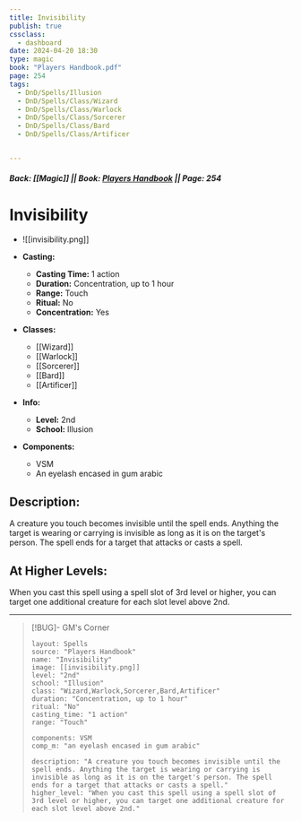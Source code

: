 ```yaml
---
title: Invisibility
publish: true
cssclass:
  - dashboard
date: 2024-04-20 18:30
type: magic
book: "Players Handbook.pdf"
page: 254
tags:
  - DnD/Spells/Illusion
  - DnD/Spells/Class/Wizard
  - DnD/Spells/Class/Warlock
  - DnD/Spells/Class/Sorcerer
  - DnD/Spells/Class/Bard
  - DnD/Spells/Class/Artificer


---
```


##### Back: [[Magic]] || Book: [Players Handbook](https://drive.google.com/drive/folders/1O5bhpYizcIT5xxAoLOuzCRht_PVS7VSG?usp=sharing) || Page: 254

# Invisibility
- ![[invisibility.png]]
- **Casting:**
    - **Casting Time:** 1 action
    - **Duration:** Concentration, up to 1 hour
    - **Range:** Touch
    - **Ritual:** No
    - **Concentration:** Yes
- **Classes:**
    - [[Wizard]]
    - [[Warlock]]
    - [[Sorcerer]]
    - [[Bard]]
    - [[Artificer]]

- **Info:**
    - **Level:** 2nd
    - **School:** Illusion
- **Components:**
    - VSM
    - An eyelash encased in gum arabic

## Description:
A creature you touch becomes invisible until the spell ends. Anything the target is wearing or carrying is invisible as long as it is on the target's person. The spell ends for a target that attacks or casts a spell.

## At Higher Levels:
When you cast this spell using a spell slot of 3rd level or higher, you can target one additional creature for each slot level above 2nd.

---

> [!BUG]- GM's Corner
>
> ```statblock
> layout: Spells
> source: "Players Handbook"
> name: "Invisibility"
> image: [[invisibility.png]]
> level: "2nd"
> school: "Illusion"
> class: "Wizard,Warlock,Sorcerer,Bard,Artificer"
> duration: "Concentration, up to 1 hour"
> ritual: "No"
> casting_time: "1 action"
> range: "Touch"
>
> components: VSM
> comp_m: "an eyelash encased in gum arabic"
>
> description: "A creature you touch becomes invisible until the spell ends. Anything the target is wearing or carrying is invisible as long as it is on the target's person. The spell ends for a target that attacks or casts a spell."
> higher_level: "When you cast this spell using a spell slot of 3rd level or higher, you can target one additional creature for each slot level above 2nd."
> ```
